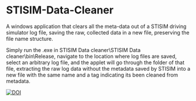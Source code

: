 # STISIM-Data-Cleaner
A windows application that clears all the meta-data out of a STISIM driving simulator log file, saving the raw, collected data in a new file, preserving the file name structure.

Simply run the .exe in STISIM Data cleaner\STISIM Data cleaner\bin\Release, navigate to the location where log files are saved, select an arbitrary log file, and the applet will go through the folder of that file, extracting the raw log data without the metadata saved by STISIM into a new file with the same name and a tag indicating its been cleaned from metadata.


[![DOI](https://zenodo.org/badge/120429035.svg)](https://zenodo.org/badge/latestdoi/120429035)
